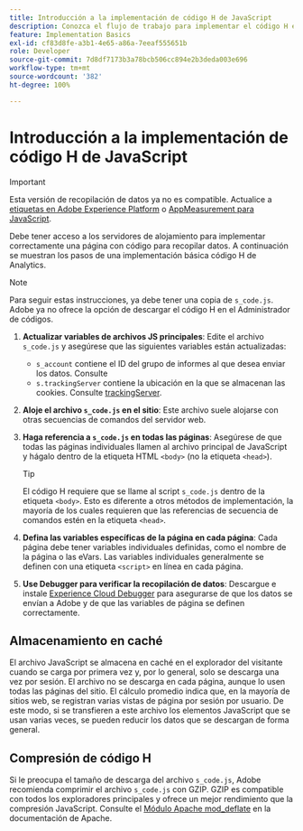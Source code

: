 ```yaml
---
title: Introducción a la implementación de código H de JavaScript
description: Conozca el flujo de trabajo para implementar el código H en su sitio.
feature: Implementation Basics
exl-id: cf83d8fe-a3b1-4e65-a86a-7eeaf555651b
role: Developer
source-git-commit: 7d8df7173b3a78bcb506cc894e2b3deda003e696
workflow-type: tm+mt
source-wordcount: '382'
ht-degree: 100%

---
```


# Introducción a la implementación de código H de JavaScript

>[!IMPORTANT]
>
>Esta versión de recopilación de datos ya no es compatible. Actualice a [etiquetas en Adobe Experience Platform](../../launch/overview.md) o [AppMeasurement para JavaScript](../overview.md).

Debe tener acceso a los servidores de alojamiento para implementar correctamente una página con código para recopilar datos. A continuación se muestran los pasos de una implementación básica código H de Analytics.

>[!NOTE]
>
>Para seguir estas instrucciones, ya debe tener una copia de `s_code.js`. Adobe ya no ofrece la opción de descargar el código H en el Administrador de códigos.

1. **Actualizar variables de archivos JS principales**: Edite el archivo `s_code.js` y asegúrese que las siguientes variables están actualizadas:
   * `s_account` contiene el ID del grupo de informes al que desea enviar los datos. Consulte
   * `s.trackingServer` contiene la ubicación en la que se almacenan las cookies. Consulte [trackingServer](../../vars/config-vars/trackingserver.md).
1. **Aloje el archivo `s_code.js` en el sitio**: Este archivo suele alojarse con otras secuencias de comandos del servidor web.
1. **Haga referencia a `s_code.js` en todas las páginas**: Asegúrese de que todas las páginas individuales llamen al archivo principal de JavaScript y hágalo dentro de la etiqueta HTML `<body>` (no la etiqueta `<head>`).

   >[!TIP]
   >
   >El código H requiere que se llame al script `s_code.js` dentro de la etiqueta `<body>`. Esto es diferente a otros métodos de implementación, la mayoría de los cuales requieren que las referencias de secuencia de comandos estén en la etiqueta `<head>`.
1. **Defina las variables específicas de la página en cada página**: Cada página debe tener variables individuales definidas, como el nombre de la página o las eVars. Las variables individuales generalmente se definen con una etiqueta `<script>` en línea en cada página.
1. **Use Debugger para verificar la recopilación de datos**: Descargue e instale [Experience Cloud Debugger](../../validate/debugger.md) para asegurarse de que los datos se envían a Adobe y de que las variables de página se definen correctamente.

## Almacenamiento en caché

El archivo JavaScript se almacena en caché en el explorador del visitante cuando se carga por primera vez y, por lo general, solo se descarga una vez por sesión. El archivo no se descarga en cada página, aunque lo usen todas las páginas del sitio. El cálculo promedio indica que, en la mayoría de sitios web, se registran varias vistas de página por sesión por usuario. De este modo, si se transfieren a este archivo los elementos JavaScript que se usan varias veces, se pueden reducir los datos que se descargan de forma general.

## Compresión de código H

Si le preocupa el tamaño de descarga del archivo `s_code.js`, Adobe recomienda comprimir el archivo `s_code.js` con GZIP. GZIP es compatible con todos los exploradores principales y ofrece un mejor rendimiento que la compresión JavaScript. Consulte el [Módulo Apache mod_deflate](https://httpd.apache.org/docs/current/mod/mod_deflate.html) en la documentación de Apache.
